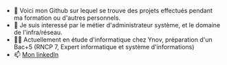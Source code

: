 - 👋 Voici mon Github sur lequel se trouve des projets effectués pendant ma formation ou d'autres personnels.
- 👀 Je suis interessé par le métier d'administrateur système, et le domaine de l'infra/réseau.
- 🧑‍🎓 Actuellement en étude d'informatique chez Ynov, préparation d'un Bac+5 (RNCP 7, Expert informatique et système d'informations)
- 📫 [Mon linkedIn](https://www.linkedin.com/in/yrlan-montagnier/)

<!---
yrlan-montagnier/yrlan-montagnier is a ✨ special ✨ repository because its `README.md` (this file) appears on your GitHub profile.
You can click the Preview link to take a look at your changes.
--->
